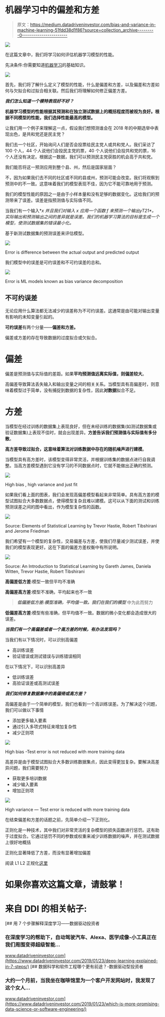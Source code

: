 # 机器学习中的偏差和方差

> 原文：<https://medium.datadriveninvestor.com/bias-and-variance-in-machine-learning-51fdd38d1f86?source=collection_archive---------0----------------------->

[![](img/05dff6b95adf8b16833885ddfaf0bd93.png)](http://www.track.datadriveninvestor.com/1B9E)

在这篇文章中，我们将学习如何评估机器学习模型的性能。

先决条件:你需要知道[机器学习](https://medium.com/datadriveninvestor/machine-learning-demystified-4b41c3a55c99)的基础知识。

![](img/8275aa9101309419525b24c9bff15299.png)

首先，我们将了解什么定义了模型的性能，什么是偏差和方差，以及偏差和方差如何与欠拟合和过拟合相关联。然后我们将理解如何修正偏差方差。

***我们怎么知道一个模特表现好不好？***

**机器学习模型的性能根据其预测和在独立测试数据上的概括程度而被视为良好。根据不同模型的性能，我们选择性能最高的模型。**

让我们用一个例子来理解这一点，假设我们想预测谁会在 2018 年的中期选举中表现出色，是共和党还是民主党？

我们去一个社区，开始询问人们是否会投票给民主党人或共和党人。我们采访了 100 个人，44 个人说他们会投民主党的票，40 个人说他们会投共和党的票，16 个人还没有决定。根据这一数据，我们可以预测民主党获胜的机会高于共和党。

我们能否将这一预测应用到整个县、州，然后是国家层面？

不，因为如果我们去不同的社区或不同的县或州，预测可能会改变。我们将观察到预测中的不一致。这意味着我们的模型表现不佳，因为它不能可靠地用于预测。

我们的模型性能的原因之一是由于小样本量和没有足够的数据变化。这给我们的预测带来了误差。误差是指预测值与实际值不同。

当我们有一个输入**x 并且我们对输入 *x* 应用一个函数 *f* 来预测一个输出*y*T21*。*实际输出和预测输出之间的差异就是误差。我们的机器学习算法的目标是生成一个模型，使测试数据集的错误最小化。**

基于新测试数据集的预测误差来评估模型。

![](img/724703b0f5f7a3fad9a67284adf56487.png)

Error is difference between the actual output and predicted output

我们模型中的误差是可约误差和不可约误差的总和。

![](img/6e464f6986695ca5c055bb59ecbdc330.png)

Error is ML models known as bias variance decomposition

## 不可约误差

无论应用什么算法都无法减少的误差称为不可约误差。这通常是由可能对输出变量有影响的未知变量引起的。

**可约误差**有两个分量——**偏差和方差。**

偏差或方差的存在导致数据的过度拟合或欠拟合。

# **偏差**

偏差是预测值与实际值的差距。如果**平均预测值远离实际值，则偏差较大**。

高偏差导致算法丢失输入和输出变量之间的相关关系。当模型具有高偏差时，则意味着模型过于简单，没有捕捉到数据的复杂性，因此**对数据**拟合不足。

# **方差**

当模型在经过训练的数据集上表现良好，但在未经训练的数据集(如测试数据集或验证数据集)上表现不佳时，就会出现差异。**方差告诉我们预测值与实际值有多分散**。

**高方差导致过拟合，这意味着算法对训练数据中存在的随机噪声进行建模**。

当模型具有高方差时，该模型变得非常灵活，并根据训练集的数据点进行自我调整。当高方差模型遇到它没有学习的不同数据点时，它就不能做出正确的预测。

![](img/fa36db4a5ab60f5e335a73359460ac88.png)

High bias , high variance and just fit

如果我们看上面的图表，我们会发现高偏差模型看起来非常简单。具有高方差的模型试图拟合大多数数据点，使得模型复杂且难以建模。这可以从下面的测试和训练预测误差之间的图中看出，作为模型复杂性的函数。

![](img/91c602a7788551b753f9b6c927c0b060.png)

Source: Elements of Statistical Learning by Trevor Hastie, Robert Tibshirani and Jerome Friedman

我们希望有一个模型的复杂性，交易偏差与方差，使我们尽量减少测试误差，并使我们的模型表现更好。这在下面的偏差方差权衡中有所说明。

![](img/ce9bb93197fd037a4f41e295af926b06.png)

Source: An Introduction to Statistical Learning by Gareth James, Daniela Witten, Trevor Hastie, Robert Tibshirani

**高偏差低方差**:模型一致但平均不准确

**高偏差高方差**:模型不准确，平均起来也不一致

> ***低偏差低方差:模型准确，平均值一致。我们在我们的模型*** 中为此而努力

**低偏差高方差**:模型有些准确，但平均值不一致。数据的微小变化都会造成很大的误差。

***当我们有一个高偏差或者一个高方差的时候，有办法发现吗？***

当我们有以下情况时，可以识别高偏差

*   高训练误差
*   验证错误或测试错误与训练错误相同

在以下情况下，可以识别高差异

*   低训练误差
*   高验证误差或高测试误差

***我们如何修复数据集中的高偏倚或高方差？***

高偏差是由于一个简单的模型，我们也看到一个高训练误差。为了解决这个问题，我们可以做以下事情

*   添加更多输入要素
*   通过引入多项式特征来增加复杂性
*   减少正则项

![](img/1658cb860ba190de2350c677ea41404e.png)

High bias -Test error is not reduced with more training data

高差异是由于模型试图拟合大多数训练数据集点，因此变得更加复杂。要解决高差异问题，我们需要努力

*   获取更多培训数据
*   减少输入要素
*   增加正则项

![](img/2f976d722ec20a6657bc224f60771c50.png)

High variance — Test error is reduced with more training data

在结束偏差和方差的话题之前，先简单介绍一下正则化。

正则化是一种技术，其中我们对非常灵活的复杂模型的损失函数进行惩罚。这有助于过度拟合。它通过惩罚不同的参数或权重来减少训练数据的噪声，并在测试数据上很好地概括

正则化显著降低了方差，而没有显著增加偏差

阅读 L1 L2 正规化[这里](https://medium.com/datadriveninvestor/l1-l2-regularization-7f1b4fe948f2)

# 如果你喜欢这篇文章，请鼓掌！

# 来自 DDI 的相关帖子:

[](https://www.datadriveninvestor.com/2019/01/23/deep-learning-explained-in-7-steps/) [## 用 7 个步骤解释深度学习——数据驱动投资者

### 在深度学习的帮助下，自动驾驶汽车、Alexa、医学成像-小工具正在我们周围变得超级智能…

www.datadriveninvestor.com](https://www.datadriveninvestor.com/2019/01/23/deep-learning-explained-in-7-steps/) [](https://www.datadriveninvestor.com/2019/01/23/which-is-more-promising-data-science-or-software-engineering/) [## 数据科学和软件工程哪个更有前途？-数据驱动型投资者

### 大约一个月前，当我坐在咖啡馆里为一个客户开发网站时，我发现了这个女人…

www.datadriveninvestor.com](https://www.datadriveninvestor.com/2019/01/23/which-is-more-promising-data-science-or-software-engineering/)